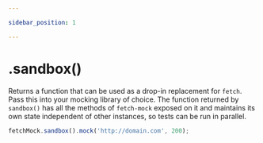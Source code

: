 ```yaml
---

sidebar_position: 1

---
```

# .sandbox()

Returns a function that can be used as a drop-in replacement for `fetch`. Pass this into your mocking library of choice. The function returned by `sandbox()` has all the methods of `fetch-mock` exposed on it and maintains its own state independent of other instances, so tests can be run in parallel.

```js
fetchMock.sandbox().mock('http://domain.com', 200);
```
